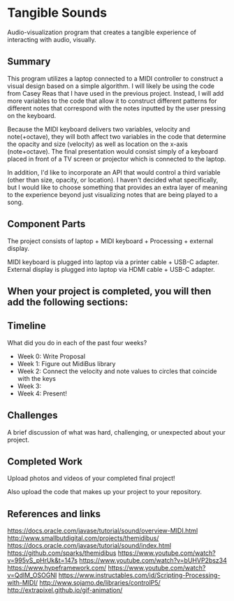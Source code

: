 # Tangible Sounds

Audio-visualization program that creates a tangible experience of interacting with audio, visually.

## Summary

This program utilizes a laptop connected to a MIDI controller to construct a visual design based on a simple algorithm. I will likely be using the code from Casey Reas that I have used in the previous project. Instead, I will add more variables to the code that allow it to construct different patterns for different notes that correspond with the notes inputted by the user pressing on the keyboard.

Because the MIDI keyboard delivers two variables, velocity and note(+octave), they will both affect two variables in the code that determine the opacity and size (velocity) as well as location on the x-axis (note+octave). The final presentation would consist simply of a keyboard placed in front of a TV screen or projector which is connected to the laptop.

In addition, I'd like to incorporate an API that would control a third variable (other than size, opacity, or location). I haven't decided what specifically, but I would like to choose something that provides an extra layer of meaning to the experience beyond just visualizing notes that are being played to a song.

## Component Parts

The project consists of laptop + MIDI keyboard + Processing + external display.

MIDI keyboard is plugged into laptop via a printer cable + USB-C adapter. External display is plugged into laptop via HDMI cable + USB-C adapter.

## When your project is completed, you will then add the following sections:

## Timeline

What did you do in each of the past four weeks?

- Week 0: Write Proposal
- Week 1: Figure out MidiBus library
- Week 2: Connect the velocity and note values to circles that coincide with the keys
- Week 3:
- Week 4: Present!

## Challenges

A brief discussion of what was hard, challenging, or unexpected about your project.

## Completed Work

Upload photos and videos of your completed final project!

Also upload the code that makes up your project to your repository.

## References and links

https://docs.oracle.com/javase/tutorial/sound/overview-MIDI.html
http://www.smallbutdigital.com/projects/themidibus/
https://docs.oracle.com/javase/tutorial/sound/index.html
https://github.com/sparks/themidibus
https://www.youtube.com/watch?v=995vS_pHrUk&t=147s
https://www.youtube.com/watch?v=bUHVP2bsz34
https://www.hypeframework.com/
https://www.youtube.com/watch?v=QdIM_OSOGNI
https://www.instructables.com/id/Scripting-Processing-with-MIDI/
http://www.sojamo.de/libraries/controlP5/
http://extrapixel.github.io/gif-animation/
